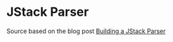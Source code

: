 # JStack Parser

Source based on the blog post [Building a JStack Parser](https://codingbone.wordpress.com/2010/05/25/building-a-jstack-parser/)